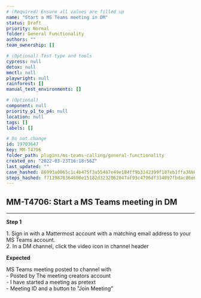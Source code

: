 ```yaml
---
# (Required) Ensure all values are filled up
name: "Start a MS Teams meeting in DM"
status: Draft
priority: Normal
folder: General Functionality
authors: ""
team_ownership: []

# (Optional) Test type and tools
cypress: null
detox: null
mmctl: null
playwright: null
rainforest: []
manual_test_environments: []

# (Optional)
component: null
priority_p1_to_p4: null
location: null
tags: []
labels: []

# Do not change
id: 19703647
key: MM-T4706
folder_path: plugins/ms-teams-calling/general-functionality
created_on: "2022-03-23T16:18:56Z"
last_updated: ""
case_hashed: 86993a0065c1c4b475f3a55467e49e184ff9b3142399f107eb1ffa38607c901d40edb062de777c324495a6b0b1d9b7fb
steps_hashed: f7119878364600e15182d3232862047af93c4796df334897fbdac86e6767c9b18e1c598db46cf16a1c7e411d22ccf8ab
---
```


## MM-T4706: Start a MS Teams meeting in DM

---

**Step 1**

1\. Sign in with a Mattermost account with a matching email address to your MS Teams account.\
2\. In a DM channel, click the video icon in channel header

**Expected**

MS Teams meeting posted to channel with\
\- Posted by The meeting creators account\
\- I have started a meeting as pretext\
\- Meeting ID and a button to "Join Meeting"
